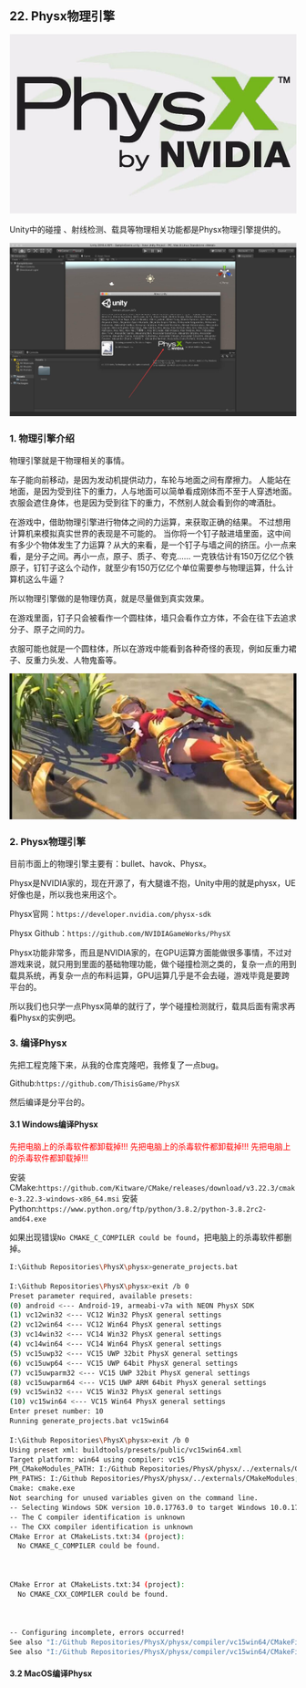 ## 22. Physx物理引擎

![](../../imgs/physx/physx/physx_logo.jpg)

Unity中的碰撞 、射线检测、载具等物理相关功能都是Physx物理引擎提供的。

![](../../imgs/physx/physx/unity_physx.jpg)

### 1. 物理引擎介绍

物理引擎就是干物理相关的事情。

车子能向前移动，是因为发动机提供动力，车轮与地面之间有摩擦力。
人能站在地面，是因为受到往下的重力，人与地面可以简单看成刚体而不至于人穿透地面。
衣服会遮住身体，也是因为受到往下的重力，不然别人就会看到你的啤酒肚。

在游戏中，借助物理引擎进行物体之间的力运算，来获取正确的结果。
不过想用计算机来模拟真实世界的表现是不可能的。
当你将一个钉子敲进墙里面，这中间有多少个物体发生了力运算？从大的来看，是一个钉子与墙之间的挤压。小一点来看，是分子之间。再小一点，原子、质子、夸克……
一克铁估计有150万亿亿个铁原子，钉钉子这么个动作，就至少有150万亿亿个单位需要参与物理运算，什么计算机这么牛逼？

所以物理引擎做的是物理仿真，就是尽量做到真实效果。

在游戏里面，钉子只会被看作一个圆柱体，墙只会看作立方体，不会在往下去追求分子、原子之间的力。

衣服可能也就是一个圆柱体，所以在游戏中能看到各种奇怪的表现，例如反重力裙子、反重力头发、人物鬼畜等。

![](../../imgs/physx/physx/dress_bug_1.jpg)

### 2. Physx物理引擎

目前市面上的物理引擎主要有：bullet、havok、Physx。

Physx是NVIDIA家的，现在开源了，有大腿谁不抱，Unity中用的就是physx，UE好像也是，所以我也来用这个。

Physx官网：`https://developer.nvidia.com/physx-sdk`

Physx Github：`https://github.com/NVIDIAGameWorks/PhysX`

Physx功能非常多，而且是NVIDIA家的，在GPU运算方面能做很多事情，不过对游戏来说，就只用到里面的基础物理功能，做个碰撞检测之类的，复杂一点的用到载具系统，再复杂一点的布料运算，GPU运算几乎是不会去碰，游戏毕竟是要跨平台的。

所以我们也只学一点Physx简单的就行了，学个碰撞检测就行，载具后面有需求再看Physx的实例吧。

### 3. 编译Physx

先把工程克隆下来，从我的仓库克隆吧，我修复了一点bug。

Github:`https://github.com/ThisisGame/PhysX`

然后编译是分平台的。

#### 3.1 Windows编译Physx

<font color=red>先把电脑上的杀毒软件都卸载掉!!!</font>
<font color=red>先把电脑上的杀毒软件都卸载掉!!!</font>
<font color=red>先把电脑上的杀毒软件都卸载掉!!!</font>

安装CMake:`https://github.com/Kitware/CMake/releases/download/v3.22.3/cmake-3.22.3-windows-x86_64.msi`
安装Python:`https://www.python.org/ftp/python/3.8.2/python-3.8.2rc2-amd64.exe`



如果出现错误`No CMAKE_C_COMPILER could be found`，把电脑上的杀毒软件都删掉。

```bash
I:\Github Repositories\PhysX\physx>generate_projects.bat

I:\Github Repositories\PhysX\physx>exit /b 0
Preset parameter required, available presets:
(0) android <--- Android-19, armeabi-v7a with NEON PhysX SDK
(1) vc12win32 <--- VC12 Win32 PhysX general settings
(2) vc12win64 <--- VC12 Win64 PhysX general settings
(3) vc14win32 <--- VC14 Win32 PhysX general settings
(4) vc14win64 <--- VC14 Win64 PhysX general settings
(5) vc15uwp32 <--- VC15 UWP 32bit PhysX general settings
(6) vc15uwp64 <--- VC15 UWP 64bit PhysX general settings
(7) vc15uwparm32 <--- VC15 UWP 32bit PhysX general settings
(8) vc15uwparm64 <--- VC15 UWP ARM 64bit PhysX general settings
(9) vc15win32 <--- VC15 Win32 PhysX general settings
(10) vc15win64 <--- VC15 Win64 PhysX general settings
Enter preset number: 10
Running generate_projects.bat vc15win64

I:\Github Repositories\PhysX\physx>exit /b 0
Using preset xml: buildtools/presets/public/vc15win64.xml
Target platform: win64 using compiler: vc15
PM_CMakeModules_PATH: I:/Github Repositories/PhysX/physx/../externals/CMakeModules
PM_PATHS: I:/Github Repositories/PhysX/physx/../externals/CMakeModules;I:/Github Repositories/PhysX/physx/../externals/targa
Cmake: cmake.exe
Not searching for unused variables given on the command line.
-- Selecting Windows SDK version 10.0.17763.0 to target Windows 10.0.17134.
-- The C compiler identification is unknown
-- The CXX compiler identification is unknown
CMake Error at CMakeLists.txt:34 (project):
  No CMAKE_C_COMPILER could be found.



CMake Error at CMakeLists.txt:34 (project):
  No CMAKE_CXX_COMPILER could be found.



-- Configuring incomplete, errors occurred!
See also "I:/Github Repositories/PhysX/physx/compiler/vc15win64/CMakeFiles/CMakeOutput.log".
See also "I:/Github Repositories/PhysX/physx/compiler/vc15win64/CMakeFiles/CMakeError.log".
```

#### 3.2 MacOS编译Physx

